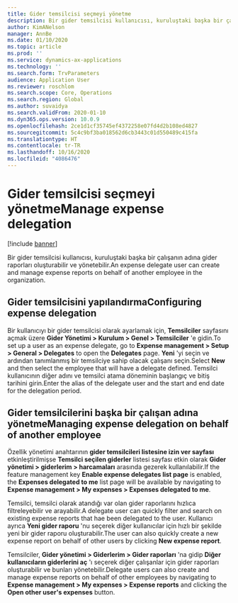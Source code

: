 ```yaml
---
title: Gider temsilcisi seçmeyi yönetme
description: Bir gider temsilcisi kullanıcısı, kuruluştaki başka bir çalışanın adına gider raporları oluşturabilir ve yönetebilir.
author: KimANelson
manager: AnnBe
ms.date: 01/10/2020
ms.topic: article
ms.prod: ''
ms.service: dynamics-ax-applications
ms.technology: ''
ms.search.form: TrvParameters
audience: Application User
ms.reviewer: roschlom
ms.search.scope: Core, Operations
ms.search.region: Global
ms.author: suvaidya
ms.search.validFrom: 2020-01-10
ms.dyn365.ops.version: 10.0.9
ms.openlocfilehash: 2ce1d1cf35745ef4372258e07fd4d2b108ed4827
ms.sourcegitcommit: 5c4c9bf3ba018562d6cb3443c01d550489c415fa
ms.translationtype: HT
ms.contentlocale: tr-TR
ms.lasthandoff: 10/16/2020
ms.locfileid: "4086476"
---
```

# <a name="manage-expense-delegation"></a><span data-ttu-id="b3347-103">Gider temsilcisi seçmeyi yönetme</span><span class="sxs-lookup"><span data-stu-id="b3347-103">Manage expense delegation</span></span>

[!include [banner](../includes/banner.md)]

<span data-ttu-id="b3347-104">Bir gider temsilcisi kullanıcısı, kuruluştaki başka bir çalışanın adına gider raporları oluşturabilir ve yönetebilir.</span><span class="sxs-lookup"><span data-stu-id="b3347-104">An expense delegate user can create and manage expense reports on behalf of another employee in the organization.</span></span>

## <a name="configuring-expense-delegation"></a><span data-ttu-id="b3347-105">Gider temsilcisini yapılandırma</span><span class="sxs-lookup"><span data-stu-id="b3347-105">Configuring expense delegation</span></span>

<span data-ttu-id="b3347-106">Bir kullanıcıyı bir gider temsilcisi olarak ayarlamak için, **Temsilciler** sayfasını açmak üzere **Gider Yönetimi > Kurulum > Genel > Temsilciler** 'e gidin.</span><span class="sxs-lookup"><span data-stu-id="b3347-106">To set up a user as an expense delegate, go to **Expense management > Setup > General > Delegates** to open the **Delegates** page.</span></span> <span data-ttu-id="b3347-107">**Yeni** 'yi seçin ve ardından tanımlanmış bir temsilciye sahip olacak çalışanı seçin.</span><span class="sxs-lookup"><span data-stu-id="b3347-107">Select **New** and then select the employee that will have a delegate defined.</span></span> <span data-ttu-id="b3347-108">Temsilci kullanıcının diğer adını ve temsilci atama döneminin başlangıç ve bitiş tarihini girin.</span><span class="sxs-lookup"><span data-stu-id="b3347-108">Enter the alias of the delegate user and the start and end date for the delegation period.</span></span>

## <a name="managing-expense-delegation-on-behalf-of-another-employee"></a><span data-ttu-id="b3347-109">Gider temsilcilerini başka bir çalışan adına yönetme</span><span class="sxs-lookup"><span data-stu-id="b3347-109">Managing expense delegation on behalf of another employee</span></span>

<span data-ttu-id="b3347-110">Özellik yönetimi anahtarının **gider temsilcileri listesine izin ver sayfası** etkinleştirilmişse **Temsilci seçilen giderler** listesi sayfası etkin olarak **Gider yönetimi > giderlerim > harcamaları** arasında gezerek kullanılabilir.</span><span class="sxs-lookup"><span data-stu-id="b3347-110">If the feature management key **Enable expense delegates list page** is enabled, the **Expenses delegated to me** list page will be available by navigating to **Expense management > My expenses > Expenses delegated to me**.</span></span>

<span data-ttu-id="b3347-111">Temsilci, temsilci olarak atandığı var olan gider raporlarını hızlıca filtreleyebilir ve arayabilir.</span><span class="sxs-lookup"><span data-stu-id="b3347-111">A delegate user can quickly filter and search on existing expense reports that hae been delegated to the user.</span></span> <span data-ttu-id="b3347-112">Kullanıcı ayrıca **Yeni gider raporu** 'nu seçerek diğer kullanıcılar için hızlı bir şekilde yeni bir gider raporu oluşturabilir.</span><span class="sxs-lookup"><span data-stu-id="b3347-112">The user can also quickly create a new expense report on behalf of other users by clicking **New expense report**.</span></span>

<span data-ttu-id="b3347-113">Temsilciler, **Gider yönetimi > Giderlerim > Gider raporları** 'na gidip **Diğer kullanıcıların giderlerini aç** 'ı seçerek diğer çalışanlar için gider raporları oluşturabilir ve bunları yönetebilir.</span><span class="sxs-lookup"><span data-stu-id="b3347-113">Delegate users can also create and manage expense reports on behalf of other employees by navigating to **Expense management > My expenses > Expense reports** and clicking the **Open other user's expenses** button.</span></span>
